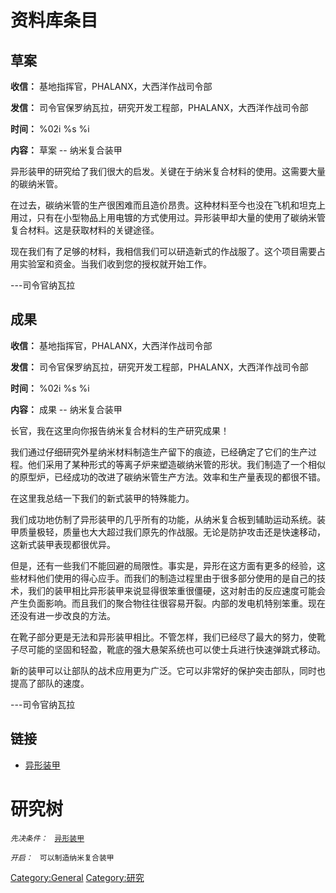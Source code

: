# 资料库条目

## 草案

**收信：** 基地指挥官，PHALANX，大西洋作战司令部

**发信：** 司令官保罗纳瓦拉，研究开发工程部，PHALANX，大西洋作战司令部

**时间：** %02i %s %i

**内容：** 草案 -- 纳米复合装甲

异形装甲的研究给了我们很大的启发。关键在于纳米复合材料的使用。这需要大量的碳纳米管。

在过去，碳纳米管的生产很困难而且造价昂贵。这种材料至今也没在飞机和坦克上用过，只有在小型物品上用电镀的方式使用过。异形装甲却大量的使用了碳纳米管复合材料。这是获取材料的关键途径。

现在我们有了足够的材料，我相信我们可以研造新式的作战服了。这个项目需要占用实验室和资金。当我们收到您的授权就开始工作。

---司令官纳瓦拉

## 成果

**收信：** 基地指挥官，PHALANX，大西洋作战司令部

**发信：** 司令官保罗纳瓦拉，研究开发工程部，PHALANX，大西洋作战司令部

**时间：** %02i %s %i

**内容：** 成果 -- 纳米复合装甲

长官，我在这里向你报告纳米复合材料的生产研究成果！

我们通过仔细研究外星纳米材料制造生产留下的痕迹，已经确定了它们的生产过程。他们采用了某种形式的等离子炉来塑造碳纳米管的形状。我们制造了一个相似的原型炉，已经成功的改进了碳纳米管生产方法。效率和生产量表现的都很不错。

在这里我总结一下我们的新式装甲的特殊能力。

我们成功地仿制了异形装甲的几乎所有的功能，从纳米复合板到辅助运动系统。装甲质量极轻，质量也大大超过我们原先的作战服。无论是防护攻击还是快速移动，这新式装甲表现都很优异。

但是，还有一些我们不能回避的局限性。事实是，异形在这方面有更多的经验，这些材料他们使用的得心应手。而我们的制造过程里由于很多部分使用的是自己的技术，我们的装甲相比异形装甲来说显得很笨重很僵硬，这对射击的反应速度可能会产生负面影响。而且我们的聚合物往往很容易开裂。内部的发电机特别笨重。现在还没有进一步改良的方法。

在靴子部分更是无法和异形装甲相比。不管怎样，我们已经尽了最大的努力，使靴子尽可能的坚固和轻盈，靴底的强大悬架系统也可以使士兵进行快速弹跳式移动。

新的装甲可以让部队的战术应用更为广泛。它可以非常好的保护突击部队，同时也提高了部队的速度。

---司令官纳瓦拉

## 链接

- [异形装甲](装备/异形装甲 "wikilink")

# 研究树

*`先决条件：`*
` `[`异形装甲`](装备/异形装甲 "wikilink")

*`开启：`*
` 可以制造纳米复合装甲`

[Category:General](Category:General "wikilink")
[Category:研究](Category:研究 "wikilink")